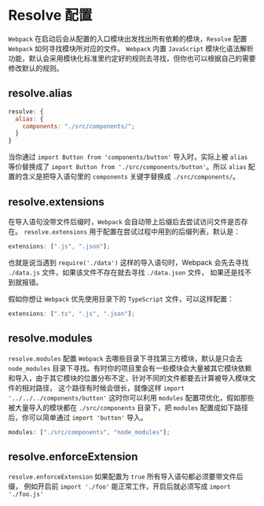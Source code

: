 # Resolve 配置

`Webpack` 在启动后会从配置的入口模块出发找出所有依赖的模块，`Resolve` 配置 `Webpack` 如何寻找模块所对应的文件。 `Webpack` 内置 `JavaScript` 模块化语法解析功能，默认会采用模块化标准里约定好的规则去寻找，但你也可以根据自己的需要修改默认的规则。

## resolve.alias

```js
resolve: {
  alias: {
    components: "./src/components/";
  }
}
```

当你通过 `import Button from 'components/button'` 导入时，实际上被 `alias` 等价替换成了 `import Button from './src/components/button'`。所以 `alias` 配置的含义是把导入语句里的 `components` 关键字替换成 `./src/components/`。

## resolve.extensions

在导入语句没带文件后缀时，`Webpack` 会自动带上后缀后去尝试访问文件是否存在。 `resolve.extensions` 用于配置在尝试过程中用到的后缀列表，默认是：

```js
extensions: [".js", ".json"];
```

也就是说当遇到 `require('./data')` 这样的导入语句时，Webpack 会先去寻找 `./data.js` 文件，如果该文件不存在就去寻找 `./data.json` 文件， 如果还是找不到就报错。

假如你想让 `Webpack` 优先使用目录下的 `TypeScript` 文件，可以这样配置：

```js
extensions: [".ts", ".js", ".json"];
```

## resolve.modules

`resolve.modules` 配置 `Webpack` 去哪些目录下寻找第三方模块，默认是只会去 `node_modules` 目录下寻找。有时你的项目里会有一些模块会大量被其它模块依赖和导入，由于其它模块的位置分布不定，针对不同的文件都要去计算被导入模块文件的相对路径， 这个路径有时候会很长，就像这样 `import '../../../components/button'` 这时你可以利用 `modules` 配置项优化，假如那些被大量导入的模块都在 `./src/components` 目录下，把 `modules` 配置成如下路径后，你可以简单通过 `import 'button'` 导入。

```js
modules: ["./src/components", "node_modules"];
```

## resolve.enforceExtension

`resolve.enforceExtension` 如果配置为 `true` 所有导入语句都必须要带文件后缀， 例如开启前 `import './foo'` 能正常工作，开启后就必须写成 `import './foo.js'`
